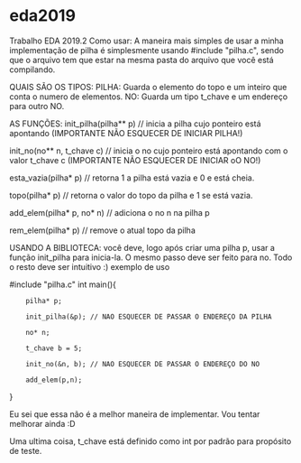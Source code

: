 # eda2019
Trabalho EDA 2019.2
Como usar:
A maneira mais simples de usar a minha implementação de pilha é simplesmente usando #include "pilha.c", sendo que o arquivo tem que estar na mesma pasta do arquivo que você está compilando.

QUAIS SÃO OS TIPOS:
PILHA: Guarda o elemento do topo e um inteiro que conta o numero de elementos.
NO: Guarda um tipo t_chave e um endereço para outro NO.

AS FUNÇÕES:
init_pilha(pilha** p) // inicia a pilha cujo ponteiro está apontando (IMPORTANTE NÃO ESQUECER DE INICIAR PILHA!)

init_no(no** n, t_chave c) // inicia o no cujo ponteiro está apontando com o valor t_chave c (IMPORTANTE NÃO ESQUECER DE INICIAR oO NO!)

esta_vazia(pilha* p) // retorna 1 a pilha está vazia e 0 e está cheia.

topo(pilha* p) // retorna o valor do topo da pilha e 1 se está vazia.

add_elem(pilha* p, no* n) // adiciona o no n na pilha p

rem_elem(pilha* p) // remove o atual topo da pilha

USANDO A BIBLIOTECA:
você deve, logo após criar uma pilha p, usar a função init_pilha para inicia-la. O mesmo passo deve ser feito para no. Todo o resto deve ser intuitivo :)
exemplo de uso

#include "pilha.c"
int main(){

        pilha* p;
        
        init_pilha(&p); // NAO ESQUECER DE PASSAR O ENDEREÇO DA PILHA
        
        no* n;
        
        t_chave b = 5;
        
        init_no(&n, b); // NAO ESQUECER DE PASSAR O ENDEREÇO DO NO
        
        add_elem(p,n);
        
}

Eu sei que essa não é a melhor maneira de implementar. Vou tentar melhorar ainda :D


Uma ultima coisa, t_chave está definido como int por padrão para propósito de teste. 
